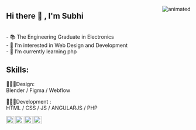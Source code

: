 <p align="right">
    <img align="right" src="https://media3.giphy.com/media/brsEO1JayBVja/giphy.gif?cid=ecf05e47o9qslttz93qdjhsvpd27f4qnosxsh38ymrxj8sdb&rid=giphy.gif&ct=g" alt="animated" />
    </p>
<h2> Hi there 👋 , I'm Subhi</h2></br>
- 📚 The Engineering Graduate in Electronics </br>
- 👀 I’m interested in Web Design and Development</br>
- 🌱 I’m currently learning php</br>


<h2><strong> Skills:</strong></h2> 

👩🏼‍🎤Design: <br>
Blender / Figma / Webflow <br>

👩🏽‍💻Development :<br>
HTML / CSS / JS / ANGULARJS / PHP<br>


  <a href="https://www.linkedin.com/in/subhi-c">
    <img align="left" alt="Subhi" width="22px" src="https://cdn.jsdelivr.net/npm/simple-icons@v3/icons/linkedin.svg" />
  </a>
 <a href="https://www.instagram.com/_itssubhihere_">
  <img align="left" alt="Subhi" width="22px" src="https://cdn.jsdelivr.net/npm/simple-icons@v3/icons/instagram.svg" />
</a>

<a href="https://www.behance.net/subhic">
    <img align="left" alt="Subhi" width="22px" src='https://cdn.jsdelivr.net/npm/simple-icons@3.0.1/icons/behance.svg'  />
  </a>
 
  <a href="https://www.frontendmentor.io/profile/Subhi-c">
    <img align="left" alt="Subhi" width="22px" src='https://cdn.jsdelivr.net/npm/simple-icons@3.0.1/icons/freecodecamp.svg'  />
  </a>
<!---
Subhi-c/Subhi-c is a ✨ special ✨ repository because its `README.md` (this file) appears on your GitHub profile.
You can click the Preview link to take a look at your changes.
--->
